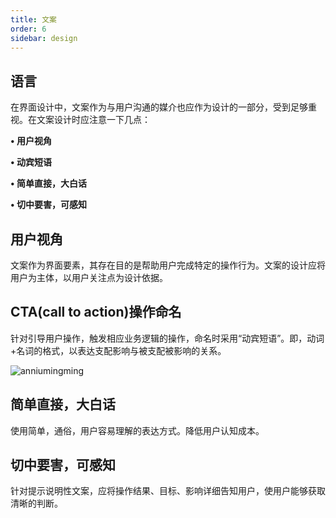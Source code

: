 ```yaml
---
title: 文案
order: 6
sidebar: design
---
```


## 语言

在界面设计中，文案作为与用户沟通的媒介也应作为设计的一部分，受到足够重视。在文案设计时应注意一下几点：

**• 用户视角**

**• 动宾短语**

**• 简单直接，大白话**

**• 切中要害，可感知**

## 用户视角

文案作为界面要素，其存在目的是帮助用户完成特定的操作行为。文案的设计应将用户为主体，以用户关注点为设计依据。

## CTA(call to action)操作命名

针对引导用户操作，触发相应业务逻辑的操作，命名时采用“动宾短语”。即，动词+名词的格式，以表达支配影响与被支配被影响的关系。

![anniumingming](/imgs/design/anniumingming.png)

## 简单直接，大白话

使用简单，通俗，用户容易理解的表达方式。降低用户认知成本。

## 切中要害，可感知

针对提示说明性文案，应将操作结果、目标、影响详细告知用户，使用户能够获取清晰的判断。
